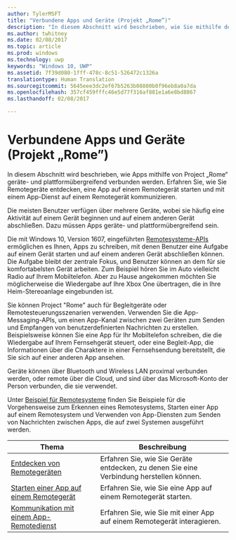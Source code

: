 ```yaml
---
author: TylerMSFT
title: "Verbundene Apps und Geräte (Projekt „Rome”)"
description: "In diesem Abschnitt wird beschrieben, wie Sie mithilfe der Remote Systems-Plattform Remotegeräte entdecken, eine App auf einem Remotegerät starten und mit einem App-Dienst auf einem Remotegerät kommunizieren."
ms.author: twhitney
ms.date: 02/08/2017
ms.topic: article
ms.prod: windows
ms.technology: uwp
keywords: "Windows 10, UWP"
ms.assetid: 7f39d080-1fff-478c-8c51-526472c1326a
translationtype: Human Translation
ms.sourcegitcommit: 5645eee3dc2ef67b5263b08800b0f96eb8a0a7da
ms.openlocfilehash: 357cf459fffc46e5d77f316af881e1a6e8bd8867
ms.lasthandoff: 02/08/2017

---
```


# <a name="connected-apps-and-devices-project-rome"></a>Verbundene Apps und Geräte (Projekt „Rome”)

In diesem Abschnitt wird beschrieben, wie Apps mithilfe von Project „Rome“ geräte- und plattformübergreifend verbunden werden. Erfahren Sie, wie Sie Remotegeräte entdecken, eine App auf einem Remotegerät starten und mit einem App-Dienst auf einem Remotegerät kommunizieren.

Die meisten Benutzer verfügen über mehrere Geräte, wobei sie häufig eine Aktivität auf einem Gerät beginnen und auf einem anderen Gerät abschließen. Dazu müssen Apps geräte- und plattformübergreifend sein.

Die mit Windows 10, Version 1607, eingeführten [Remotesysteme-APIs](https://msdn.microsoft.com/library/windows/apps/Windows.System.RemoteSystems) ermöglichen es Ihnen, Apps zu schreiben, mit denen Benutzer eine Aufgabe auf einem Gerät starten und auf einem anderen Gerät abschließen können. Die Aufgabe bleibt der zentrale Fokus, und Benutzer können an dem für sie komfortabelsten Gerät arbeiten. Zum Beispiel hören Sie im Auto vielleicht Radio auf Ihrem Mobiltelefon. Aber zu Hause angekommen möchten Sie möglicherweise die Wiedergabe auf Ihre Xbox One übertragen, die in Ihre Heim-Stereoanlage eingebunden ist.

Sie können Project "Rome" auch für Begleitgeräte oder Remotesteuerungsszenarien verwenden. Verwenden Sie die App-Messaging-APIs, um einen App-Kanal zwischen zwei Geräten zum Senden und Empfangen von benutzerdefinierten Nachrichten zu erstellen. Beispielsweise können Sie eine App für Ihr Mobiltelefon schreiben, die die Wiedergabe auf Ihrem Fernsehgerät steuert, oder eine Begleit-App, die Informationen über die Charaktere in einer Fernsehsendung bereitstellt, die Sie sich auf einer anderen App ansehen.  

Geräte können über Bluetooth und Wireless LAN proximal verbunden werden, oder remote über die Cloud, und sind über das Microsoft-Konto der Person verbunden, die sie verwendet.

Unter [Beispiel für Remotesysteme](https://github.com/Microsoft/Windows-universal-samples/tree/dev/Samples/RemoteSystems ) finden Sie Beispiele für die Vorgehensweise zum Erkennen eines Remotesystems, Starten einer App auf einem Remotesystem und Verwenden von App-Diensten zum Senden von Nachrichten zwischen Apps, die auf zwei Systemen ausgeführt werden.

| Thema | Beschreibung |
|-------|-------------|
| [Entdecken von Remotegeräten](discover-remote-devices.md)  | Erfahren Sie, wie Sie Geräte entdecken, zu denen Sie eine Verbindung herstellen können. |
| [Starten einer App auf einem Remotegerät](launch-a-remote-app.md) | Erfahren Sie, wie Sie eine App auf einem Remotegerät starten.  |
| [Kommunikation mit einem App-Remotedienst](communicate-with-a-remote-app-service.md) | Erfahren Sie, wie Sie mit einer App auf einem Remotegerät interagieren. |

